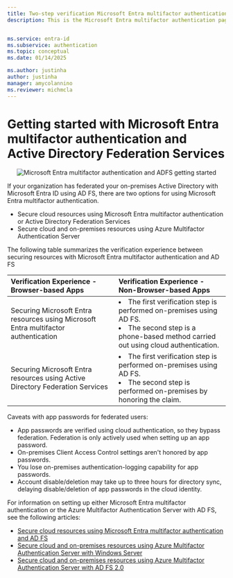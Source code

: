 ```yaml
---
title: Two-step verification Microsoft Entra multifactor authentication and ADFS
description: This is the Microsoft Entra multifactor authentication page that describes how to get started with Microsoft Entra multifactor authentication and AD FS.


ms.service: entra-id
ms.subservice: authentication
ms.topic: conceptual
ms.date: 01/14/2025

ms.author: justinha
author: justinha
manager: amycolannino
ms.reviewer: michmcla
---
```

# Getting started with Microsoft Entra multifactor authentication and Active Directory Federation Services

<center>

![Microsoft Entra multifactor authentication and ADFS getting started](./media/multi-factor-authentication-get-started-adfs/adfs.png)</center>

If your organization has federated your on-premises Active Directory with Microsoft Entra ID using AD FS, there are two options for using Microsoft Entra multifactor authentication.

* Secure cloud resources using Microsoft Entra multifactor authentication or Active Directory Federation Services
* Secure cloud and on-premises resources using Azure Multifactor Authentication Server

The following table summarizes the verification experience between securing resources with Microsoft Entra multifactor authentication and AD FS

| Verification Experience - Browser-based Apps | Verification Experience - Non-Browser-based Apps |
|:--- |:--- |
| Securing Microsoft Entra resources using Microsoft Entra multifactor authentication |<li>The first verification step is performed on-premises using AD FS.</li> <li>The second step is a phone-based method carried out using cloud authentication.</li> |
| Securing Microsoft Entra resources using Active Directory Federation Services |<li>The first verification step is performed on-premises using AD FS.</li><li>The second step is performed on-premises by honoring the claim.</li> |

Caveats with app passwords for federated users:

* App passwords are verified using cloud authentication, so they bypass federation. Federation is only actively used when setting up an app password.
* On-premises Client Access Control settings aren't honored by app passwords.
* You lose on-premises authentication-logging capability for app passwords.
* Account disable/deletion may take up to three hours for directory sync, delaying disable/deletion of app passwords in the cloud identity.

For information on setting up either Microsoft Entra multifactor authentication or the Azure Multifactor Authentication Server with AD FS, see the following articles:

* [Secure cloud resources using Microsoft Entra multifactor authentication and AD FS](howto-mfa-adfs.md)
* [Secure cloud and on-premises resources using Azure Multifactor Authentication Server with Windows Server](howto-mfaserver-adfs-windows-server.md)
* [Secure cloud and on-premises resources using Azure Multifactor Authentication Server with AD FS 2.0](howto-mfaserver-adfs-2.md)
